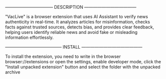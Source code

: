 ——————————— DESCRIPTION ————————————

"VacLive" is a browser extension that uses AI Assistant to verify news authenticity in real-time. It analyzes articles for misinformation, checks facts against trusted sources, detects bias, and provides clear feedback, helping users identify reliable news and avoid fake or misleading information effortlessly.

————————————— INSTALL ——————————————

To install the extension, you need to write in the browser browser://extensions or open the settings, enable developer mode, click the "Install unpacked extension" button and select the folder with the unpacked archive
